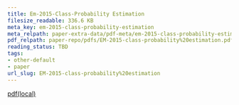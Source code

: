 ```yaml
---
title: Em-2015-Class-Probability Estimation
filesize_readable: 336.6 KB
meta_key: em-2015-class-probability-estimation
meta_relpath: paper-extra-data/pdf-meta/em-2015-class-probability-estimation.yaml
pdf_relpath: paper-repo/pdfs/EM-2015-class-probability%20estimation.pdf
reading_status: TBD
tags:
- other-default
- paper
url_slug: EM-2015-class-probability%20estimation
---
```


[pdf(local)](../../paper-repo/pdfs/EM-2015-class-probability%20estimation.pdf)
